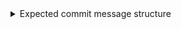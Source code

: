 
<details><summary>Expected commit message structure</summary>

Commit messages should be structured as follows:

```
<type>[optional scope]: <description>

[optional body]

[optional footer]
```

## Type
Must be one of the following:

- **build**: Changes that affect the build system or external dependencies (example scopes: gulp, broccoli, npm)
- **ci**: Changes to our CI configuration files and scripts (example scopes: Travis, Circle, BrowserStack, SauceLabs)
- **docs**: Documentation only changes
- **feat**: A new feature
- **fix**: A bug fix
- **perf**: A code change that improves performance
- **refactor**: A code change that neither fixes a bug nor adds a feature
- **style**: Changes that do not affect the meaning of the code (white-space, formatting, missing semi-colons, etc)
- **test**: Adding missing tests or correcting existing tests

## Examples

Commit message with description and breaking change in body
```
feat: allow provided config object to extend other configs

BREAKING CHANGE: `extends` key in config file is now used for extending other config files
```

Commit message with no body
```
docs: correct spelling of CHANGELOG
````

Commit message with scope
```
feat(lang): added polish language
```

Commit message for a fix using an (optional) issue number.
```
fix: minor typos in code

see the issue for details on the typos fixed

fixes issue #12
```

</p>
</details>
